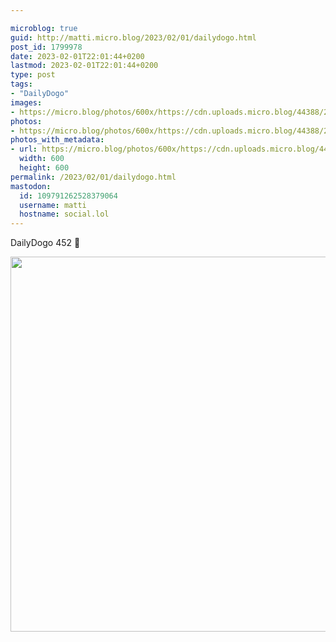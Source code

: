 ```yaml
---

microblog: true
guid: http://matti.micro.blog/2023/02/01/dailydogo.html
post_id: 1799978
date: 2023-02-01T22:01:44+0200
lastmod: 2023-02-01T22:01:44+0200
type: post
tags:
- "DailyDogo"
images:
- https://micro.blog/photos/600x/https://cdn.uploads.micro.blog/44388/2023/c514589309.jpg
photos:
- https://micro.blog/photos/600x/https://cdn.uploads.micro.blog/44388/2023/c514589309.jpg
photos_with_metadata:
- url: https://micro.blog/photos/600x/https://cdn.uploads.micro.blog/44388/2023/c514589309.jpg
  width: 600
  height: 600
permalink: /2023/02/01/dailydogo.html
mastodon:
  id: 109791262528379064
  username: matti
  hostname: social.lol
---
```

DailyDogo 452 🐶

<img src="/media/uploads/2023/c514589309.jpg" width="600" height="600" alt="" />
